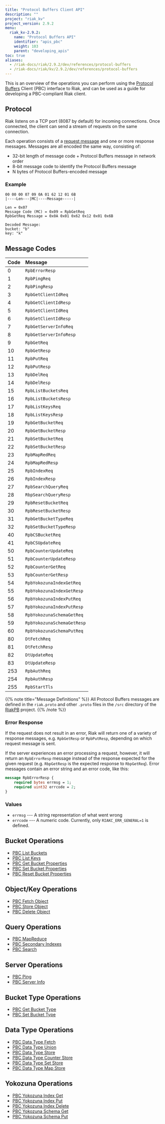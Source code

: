 ```yaml
---
title: "Protocol Buffers Client API"
description: ""
project: "riak_kv"
project_version: 2.9.2
menu:
  riak_kv-2.9.2:
    name: "Protocol Buffers API"
    identifier: "apis_pbc"
    weight: 103
    parent: "developing_apis"
toc: true
aliases:
  - /riak-docs/riak/2.9.2/dev/references/protocol-buffers
  - /riak-docs/riak/kv/2.9.2/dev/references/protocol-buffers
---
```


This is an overview of the operations you can perform using the
[Protocol Buffers](https://code.google.com/p/protobuf/) Client (PBC)
interface to Riak, and can be used as a guide for developing a
PBC-compliant Riak client.

## Protocol

Riak listens on a TCP port (8087 by default) for incoming connections.
Once connected, the client can send a stream of requests on the same
connection.

Each operation consists of a [request message](https://developers.google.com/protocol-buffers/docs/encoding) and one or more response messages. Messages are all encoded the same way, consisting of:

* 32-bit length of message code + Protocol Buffers message in network
  order
* 8-bit message code to identify the Protocol Buffers message
* N bytes of Protocol Buffers-encoded message

### Example

```
00 00 00 07 09 0A 01 62 12 01 6B
|----Len---|MC|----Message-----|

Len = 0x07
Message Code (MC) = 0x09 = RpbGetReq
RpbGetReq Message = 0x0A 0x01 0x62 0x12 0x01 0x6B

Decoded Message:
bucket: "b"
key: "k"
```

## Message Codes

Code | Message |
:----|:--------|
0 | `RpbErrorResp` |
1 | `RpbPingReq` |
2 | `RpbPingResp` |
3 | `RpbGetClientIdReq` |
4 | `RpbGetClientIdResp` |
5 | `RpbSetClientIdReq` |
6 | `RpbSetClientIdResp` |
7 | `RpbGetServerInfoReq` |
8 | `RpbGetServerInfoResp` |
9 | `RpbGetReq` |
10 | `RpbGetResp` |
11 | `RpbPutReq` |
12 | `RpbPutResp` |
13 | `RpbDelReq` |
14 | `RpbDelResp` |
15 | `RpbListBucketsReq` |
16 | `RpbListBucketsResp` |
17 | `RpbListKeysReq` |
18 | `RpbListKeysResp` |
19 | `RpbGetBucketReq` |
20 | `RpbGetBucketResp` |
21 | `RpbSetBucketReq` |
22 | `RpbSetBucketResp` |
23 | `RpbMapRedReq` |
24 | `RpbMapRedResp` |
25 | `RpbIndexReq` |
26 | `RpbIndexResp` |
27 | `RpbSearchQueryReq` |
28 | `RbpSearchQueryResp` |
29 | `RpbResetBucketReq` |
30 | `RpbResetBucketResp` |
31 | `RpbGetBucketTypeReq` |
32 | `RpbSetBucketTypeResp` |
40 | `RpbCSBucketReq` |
41 | `RpbCSUpdateReq` |
50 | `RpbCounterUpdateReq` |
51 | `RpbCounterUpdateResp` |
52 | `RpbCounterGetReq` |
53 | `RpbCounterGetResp` |
54 | `RpbYokozunaIndexGetReq` |
55 | `RpbYokozunaIndexGetResp` |
56 | `RpbYokozunaIndexPutReq` |
57 | `RpbYokozunaIndexPutResp` |
58 | `RpbYokozunaSchemaGetReq` |
59 | `RpbYokozunaSchemaGetResp` |
60 | `RpbYokozunaSchemaPutReq` |
80 | `DtFetchReq` |
81 | `DtFetchResp` |
82 | `DtUpdateReq` |
83 | `DtUpdateResp` |
253 | `RpbAuthReq` |
254 | `RpbAuthResp` |
255 | `RpbStartTls` |

{{% note title="Message Definitions" %}}
All Protocol Buffers messages are defined in the `riak.proto` and other
`.proto` files in the `/src` directory of the
<a href="https://github.com/basho/riak_pb">RiakPB</a> project.
{{% /note %}}

### Error Response

If the request does not result in an error, Riak will return one of a
variety of response messages, e.g. `RpbGetResp` or `RpbPutResp`,
depending on which request message is sent.

If the server experiences an error processing a request, however, it
will return an `RpbErrorResp` message instead of the response expected
for the given request (e.g. `RbpGetResp` is the expected response to
`RbpGetReq`). Error messages contain an error string and an error code,
like this:

```protobuf
message RpbErrorResp {
    required bytes errmsg = 1;
    required uint32 errcode = 2;
}
```

### Values

* `errmsg` --- A string representation of what went wrong
* `errcode` --- A numeric code. Currently, only `RIAKC_ERR_GENERAL=1`
  is defined.

## Bucket Operations

* [PBC List Buckets]({{<baseurl>}}riak/kv/2.9.2/developing/api/protocol-buffers/list-buckets)
* [PBC List Keys]({{<baseurl>}}riak/kv/2.9.2/developing/api/protocol-buffers/list-keys)
* [PBC Get Bucket Properties]({{<baseurl>}}riak/kv/2.9.2/developing/api/protocol-buffers/get-bucket-props)
* [PBC Set Bucket Properties]({{<baseurl>}}riak/kv/2.9.2/developing/api/protocol-buffers/set-bucket-props)
* [PBC Reset Bucket Properties]({{<baseurl>}}riak/kv/2.9.2/developing/api/protocol-buffers/reset-bucket-props)

## Object/Key Operations

* [PBC Fetch Object]({{<baseurl>}}riak/kv/2.9.2/developing/api/protocol-buffers/fetch-object)
* [PBC Store Object]({{<baseurl>}}riak/kv/2.9.2/developing/api/protocol-buffers/store-object)
* [PBC Delete Object]({{<baseurl>}}riak/kv/2.9.2/developing/api/protocol-buffers/delete-object)

## Query Operations

* [PBC MapReduce]({{<baseurl>}}riak/kv/2.9.2/developing/api/protocol-buffers/mapreduce)
* [PBC Secondary Indexes]({{<baseurl>}}riak/kv/2.9.2/developing/api/protocol-buffers/secondary-indexes)
* [PBC Search]({{<baseurl>}}riak/kv/2.9.2/developing/api/protocol-buffers/search)

## Server Operations

* [PBC Ping]({{<baseurl>}}riak/kv/2.9.2/developing/api/protocol-buffers/ping)
* [PBC Server Info]({{<baseurl>}}riak/kv/2.9.2/developing/api/protocol-buffers/server-info)

## Bucket Type Operations

* [PBC Get Bucket Type]({{<baseurl>}}riak/kv/2.9.2/developing/api/protocol-buffers/get-bucket-type)
* [PBC Set Bucket Type]({{<baseurl>}}riak/kv/2.9.2/developing/api/protocol-buffers/set-bucket-type)

## Data Type Operations

* [PBC Data Type Fetch]({{<baseurl>}}riak/kv/2.9.2/developing/api/protocol-buffers/dt-fetch)
* [PBC Data Type Union]({{<baseurl>}}riak/kv/2.9.2/developing/api/protocol-buffers/dt-union)
* [PBC Data Type Store]({{<baseurl>}}riak/kv/2.9.2/developing/api/protocol-buffers/dt-store)
* [PBC Data Type Counter Store]({{<baseurl>}}riak/kv/2.9.2/developing/api/protocol-buffers/dt-counter-store)
* [PBC Data Type Set Store]({{<baseurl>}}riak/kv/2.9.2/developing/api/protocol-buffers/dt-set-store)
* [PBC Data Type Map Store]({{<baseurl>}}riak/kv/2.9.2/developing/api/protocol-buffers/dt-map-store)

## Yokozuna Operations

* [PBC Yokozuna Index Get]({{<baseurl>}}riak/kv/2.9.2/developing/api/protocol-buffers/yz-index-get)
* [PBC Yokozuna Index Put]({{<baseurl>}}riak/kv/2.9.2/developing/api/protocol-buffers/yz-index-put)
* [PBC Yokozuna Index Delete]({{<baseurl>}}riak/kv/2.9.2/developing/api/protocol-buffers/yz-index-delete)
* [PBC Yokozuna Schema Get]({{<baseurl>}}riak/kv/2.9.2/developing/api/protocol-buffers/yz-schema-get)
* [PBC Yokozuna Schema Put]({{<baseurl>}}riak/kv/2.9.2/developing/api/protocol-buffers/yz-schema-put)
